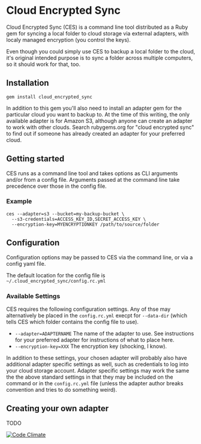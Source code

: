 # Cloud Encrypted Sync

Cloud Encrypted Sync (CES) is a command line tool distributed as a Ruby gem for syncing a local
folder to cloud storage via external adapters, with localy managed encryption (you control the
keys).

Even though you could simply use CES to backup a local folder to the cloud, it's original
intended purpose is to sync a folder across multiple computers, so it should work for that,
too.

## Installation

    gem install cloud_encrypted_sync

In addition to this gem you'll also need to install an adapter gem for the particular cloud
you want to backup to.  At the time of this writing, the only available adapter is for Amazon
S3, although anyone can create an adapter to work with other clouds. Search rubygems.org for
"cloud encrypted sync" to find out if someone has already created an adapter for your
preferred cloud.

## Getting started

CES runs as a command line tool and takes options as CLI arguments and/or from a config file.
Arguments passed at the command line take precedence over those in the config file.

### Example

    ces --adapter=s3 --bucket=my-backup-bucket \
      --s3-credentials=ACCESS_KEY_ID,SECRET_ACCESS_KEY \
      --encryption-key=MYENCRYPTIONKEY /path/to/source/folder

## Configuration

Configuration options may be passed to CES via the command line, or via a config yaml file.

The default location for the config file is `~/.cloud_encrypted_sync/config.rc.yml`

### Available Settings

CES requires the following configuration settings. Any of thse may alternatively be placed in
the `config.rc.yml` execpt for `--data-dir` (which tells CES which folder contains the config
file to use).

* `--adapter=ADAPTERNAME` The name of the adapter to use. See instructions for your preferred
adapter for instructions of what to place here.
* `--encryption-key=XXX`  The encryption key (shocking, I know).

In addition to these settings, your chosen adapter will probably also have additional adapter
specific settings as well, such as credentials to log into your cloud storage account. Adapter
specific settings may work the same the the above standard settings in that they may be included
on the command or in the `config.rc.yml` file (unless the adapter author breaks convention and
tries to do something weird).

## Creating your own adapter

TODO

[![Code Climate](https://codeclimate.com/badge.png)](https://codeclimate.com/github/jsgarvin/cloud_encrypted_sync)